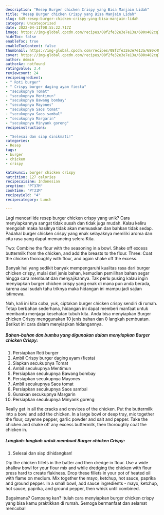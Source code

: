 ```yaml
---
description: "Resep Burger chicken Crispy yang Bisa Manjain Lidah"
title: "Resep Burger chicken Crispy yang Bisa Manjain Lidah"
slug: 649-resep-burger-chicken-crispy-yang-bisa-manjain-lidah
category: Uncategorized
date: 2022-04-11T08:55:22.717Z
image: https://img-global.cpcdn.com/recipes/08f2fe32e3e7e13a/680x482cq70/burger-chicken-crispy-foto-resep-utama.jpg
hideToc: false
enableToc: true
enableTocContent: false
thumbnail: https://img-global.cpcdn.com/recipes/08f2fe32e3e7e13a/680x482cq70/burger-chicken-crispy-foto-resep-utama.jpg
cover: https://img-global.cpcdn.com/recipes/08f2fe32e3e7e13a/680x482cq70/burger-chicken-crispy-foto-resep-utama.jpg
author: Admin
authorAv: notfound
ratingvalue: 3.4
reviewcount: 24
recipeingredient:
- " Roti burger"
- " Crispy burger daging ayam fiesta"
- "secukupnya Tomat"
- "secukupnya Mentimun"
- "secukupnya Bawang bombay"
- "secukupnya Mayones"
- "secukupnya Saos tomat"
- "secukupnya Saos sambal"
- "secukupnya Margarin"
- "secukupnya Minyank goreng"
recipeinstructions:

- "Selesai dan siap dinikmati!"
categories:
- Resep
tags:
- burger
- chicken
- crispy

katakunci: burger chicken crispy 
nutrition: 127 calories
recipecuisine: Indonesian
preptime: "PT37M"
cooktime: "PT31M"
recipeyield: "4"
recipecategory: Lunch

---
```





Lagi mencari ide resep burger chicken crispy yang unik? Cara menyiapkannya sangat tidak susah dan tidak juga mudah. Kalau keliru mengolah maka hasilnya tidak akan memuaskan dan bahkan tidak sedap. Padahal burger chicken crispy yang enak selayaknya memiliki aroma dan cita rasa yang dapat memancing selera Kita.





Two: Combine the flour with the seasoning in a bowl. Shake off excess buttermilk from the chicken, and add the breasts to the flour. Three: Coat the chicken thoroughly with flour, and again shake off the excess.

Banyak hal yang sedikit banyak mempengaruhi kualitas rasa dari burger chicken crispy, mulai dari jenis bahan, kemudian pemilihan bahan segar hingga cara membuat dan menyajikannya. Tak perlu pusing kalau ingin menyiapkan burger chicken crispy yang enak di mana pun anda berada, karena asal sudah tahu triknya maka hidangan ini mampu jadi sajian istimewa.






Nah, kali ini kita coba, yuk, ciptakan burger chicken crispy sendiri di rumah. Tetap berbahan sederhana, hidangan ini dapat memberi manfaat untuk membantu menjaga kesehatan tubuh kita. Anda bisa menyiapkan Burger chicken Crispy menggunakan 10 jenis bahan dan 0 langkah pembuatan. Berikut ini cara dalam menyiapkan hidangannya.

<!--inarticleads1-->

##### Bahan-bahan dan bumbu yang digunakan dalam menyiapkan Burger chicken Crispy:

1. Persiapkan  Roti burger
1. Ambil  Crispy burger daging ayam (fiesta)
1. Siapkan secukupnya Tomat
1. Ambil secukupnya Mentimun
1. Persiapkan secukupnya Bawang bombay
1. Persiapkan secukupnya Mayones
1. Ambil secukupnya Saos tomat
1. Persiapkan secukupnya Saos sambal
1. Gunakan secukupnya Margarin
1. Persiapkan secukupnya Minyank goreng


Really get in all the cracks and crevices of the chicken. Put the buttermilk into a bowl and add the chicken. In a large bowl or deep tray, mix together the flour, cayenne pepper, garlic powder and salt and pepper. Take the chicken and shake off any excess buttermilk, then thoroughly coat the chicken in. 

<!--inarticleads2-->

##### Langkah-langkah untuk membuat Burger chicken Crispy:


1. Selesai dan siap dihidangkan!

Dip the chicken fillets in the batter and then dredge in flour. Use a wide shallow bowl for your flour mix and while dredging the chicken with flour press hard to create flakiness. Drop these fillets in your pot of heated oil with flame on medium. Mix together the mayo, ketchup, hot sauce, paprika and ground pepper. In a small bowl, add sauce ingredients - mayo, ketchup, hot sauce, paprika, and ground pepper, then whisk until combined. 

Bagaimana? Gampang kan? Itulah cara menyiapkan burger chicken crispy yang bisa kamu praktikkan di rumah. Semoga bermanfaat dan selamat mencoba!
